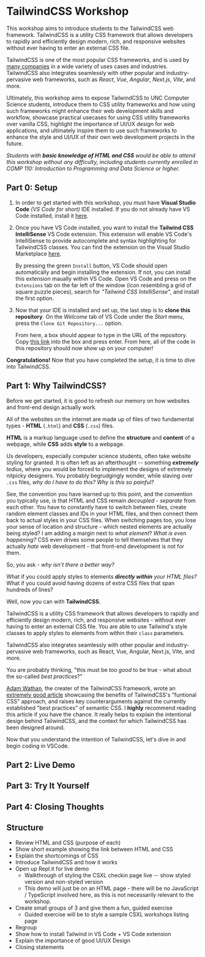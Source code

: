 # TailwindCSS Workshop

This workshop aims to introduce students to the TailwindCSS web framework. TailwindCSS is a utility CSS framework that allows developers to rapidly and efficiently design modern, rich, and responsive websites without ever having to enter an external CSS file. 

TailwindCSS is one of the most popular CSS frameworks, and is used by [many companies](https://tailwindcss.com/showcase) in a wide variety of uses cases and industries. TailwindCSS also integrates seamlessly with other popular and industry-pervasive web frameworks, such as *React*, *Vue*, *Angular*, *Next.js*, *Vite*, and more.

Ultimately, this workshop aims to expose TailwindCSS to UNC Computer Science students, introduce them to CSS utility frameworks and how using such frameworks might enhance their web development skills and workflow, showcase practical usecases for using CSS utility frameworks over vanilla CSS, highlight the importance of UI/UX design for web applications, and ultimately inspire them to use such frameworks to enhance the style and UI/UX of their own web development projects in the future.

*Students with **basic knowledge of HTML and CSS** would be able to attend this workshop without any difficulty, including students currently enrolled in *COMP 110: Introduction to Programming and Data Science* or higher.*

## Part 0: Setup

1. In order to get started with this workshop, you must have **Visual Studio Code** *(VS Code for short)* IDE installed. If you do not already have VS Code installed, install it [here](https://code.visualstudio.com).

2. Once you have VS Code installed, you want to install the **Tailwind CSS IntelliSense** VS Code extension. This extension will enable VS Code's IntelliSense to provide autocomplete and syntax highlighting for TailwindCSS classes. You can find the extension on the Visual Studio Marketplace [here](https://marketplace.visualstudio.com/items?itemName=bradlc.vscode-tailwindcss). 

    By pressing the green `Install` button, VS Code should open automatically and begin installing the extension. If not, you can install this extension maually within VS Code. Open VS Code and press on the `Extensions` tab on the far left of the window (icon resembling a grid of square puzzle pieces), search for *"Tailwind CSS IntelliSense"*, and install the first option.
    
3. Now that your IDE is installed and set up, the last step is to **clone this repository**. On the *Welcome* tab of VS Code under the *Start* menu, press the `Clone Git Repository...` option.

    From here, a box should appear to type in the URL of the repository. Copy [this link](https://github.com/ajaygandecha/tailwindcss-workshop) into the box and press enter. From here, all of the code in this repository should now show up on your computer!
    
**Congratulations!** Now that you have completed the setup, it is time to dive into TailwindCSS.

## Part 1: Why TailwindCSS?

Before we get started, it is good to refresh our memory on how websites and front-end design actually work.

All of the websites on the internet are made up of files of two fundamental types - **HTML** (`.html`) and **CSS** (`.css`) files.

**HTML** is a markup language used to define the **structure** and **content** of a webpage, while **CSS** adds **style** to a webpage.

Us developers, especially computer science students, often take website styling for granted. It is often left as an afterthought -- something ***extremely** tedius*, where you would be forced to implement the designs of extremely nitpicky designers. You probably begrudgingly wonder, while slaving over `.css` files, *why do I have to do this? Why is this so painful?*

See, the convention you have learned up to this point, and the convention you typically use, is that HTML and CSS remain *decoupled* - *separate* from each other. You have to constantly have to switch between files, create random element classes and IDs in your HTML files, and then connect them back to actual styles in your CSS files. When switching pages too, you lose your sense of location and structure - which nested elements are actually being styled? I am adding a margin next to *what element*? *What is even happening?* CSS even drives some people to tell themselves that they actually *hate* web development - that front-end development is not for them.

So, you ask - *why isn't there a better way?*

What if you could apply styles to elements ***directly within** your HTML files?* What if you could avoid having dozens of extra CSS files that span hundreds of lines?

Well, now you can with **TailwindCSS**.

TailwindCSS is a utility CSS framework that allows developers to rapidly and efficiently design modern, rich, and responsive websites - without ever having to enter an external CSS file. You are able to use Tailwind's style classes to apply styles to elements from within their `class` parameters.

TailwindCSS also integrates seamlessly with other popular and industry-pervasive web frameworks, such as React, Vue, Angular, Next.js, Vite, and more.

You are probably thinking, "this must be *too good* to be true - what about the so-called *best practices*?"

[Adam Wathan](https://github.com/adamwathan), the creater of the TailwindCSS framework, wrote an [extremely good article](https://adamwathan.me/css-utility-classes-and-separation-of-concerns/) showcasing the benefits of TailwindCSS's "funtional CSS" approach, and raises key counterarguments against the currently established "best practices" of semantic CSS. I **highly** recommend reading this article if you have the chance. It really helps to explain the intentional design behind TailwindCSS, and the context for which TailwindCSS has been designed around.

Now that you understand the intention of TailwindCSS, let's dive in and begin coding in VSCode.

## Part 2: Live Demo

## Part 3: Try It Yourself

## Part 4: Closing Thoughts



## Structure

- Review HTML and CSS (purpose of each)
- Show short example showing the link between HTML and CSS
- Explain the shortcomings of CSS
- Introduce TailwindCSS and how it works
- Open up Repl.it for live demo
  - Walkthrough of styling the CSXL checkin page live -- show styled version and non-styled version
  - This demo will just be on an HTML page - there will be no JavaScript / TypeScript involved here, as this is not necessarily relevant to the workshop.
- Create small groups of 3 and give them a fun, guided exercise
  - Guided exercise will be to style a sample CSXL workshops listing page
- Regroup
- Show how to install Tailwind in VS Code + VS Code extension
- Explain the importance of good UI/UX Design
- Closing statements
